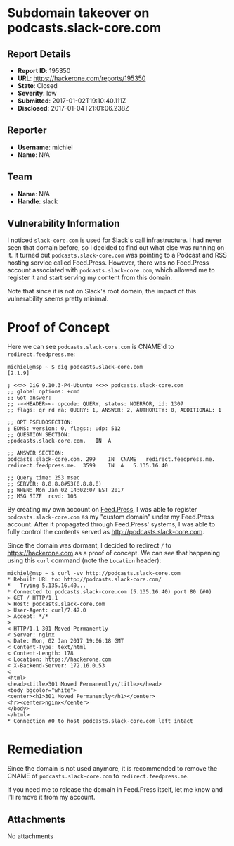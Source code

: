 # Subdomain takeover on podcasts.slack-core.com

## Report Details
- **Report ID**: 195350
- **URL**: https://hackerone.com/reports/195350
- **State**: Closed
- **Severity**: low
- **Submitted**: 2017-01-02T19:10:40.111Z
- **Disclosed**: 2017-01-04T21:01:06.238Z

## Reporter
- **Username**: michiel
- **Name**: N/A

## Team
- **Name**: N/A
- **Handle**: slack

## Vulnerability Information
I noticed `slack-core.com` is used for Slack's call infrastructure. I had never seen that domain before, so I decided to find out what else was running on it. It turned out `podcasts.slack-core.com` was pointing to a Podcast and RSS hosting service called Feed.Press. However, there was no Feed.Press account associated with `podcasts.slack-core.com`, which allowed me to register it and start serving my content from this domain. 

Note that since it is not on Slack's root domain, the impact of this vulnerability seems pretty minimal.

# Proof of Concept
Here we can see `podcasts.slack-core.com` is CNAME'd to `redirect.feedpress.me`:

```plain
michiel@msp ~ $ dig podcasts.slack-core.com                                                                                         [2.1.9]

; <<>> DiG 9.10.3-P4-Ubuntu <<>> podcasts.slack-core.com
;; global options: +cmd
;; Got answer:
;; ->>HEADER<<- opcode: QUERY, status: NOERROR, id: 1307
;; flags: qr rd ra; QUERY: 1, ANSWER: 2, AUTHORITY: 0, ADDITIONAL: 1

;; OPT PSEUDOSECTION:
; EDNS: version: 0, flags:; udp: 512
;; QUESTION SECTION:
;podcasts.slack-core.com.	IN	A

;; ANSWER SECTION:
podcasts.slack-core.com. 299	IN	CNAME	redirect.feedpress.me.
redirect.feedpress.me.	3599	IN	A	5.135.16.40

;; Query time: 253 msec
;; SERVER: 8.8.8.8#53(8.8.8.8)
;; WHEN: Mon Jan 02 14:02:07 EST 2017
;; MSG SIZE  rcvd: 103
```

By creating my own account on [Feed.Press](https://feed.press), I was able to register `podcasts.slack-core.com` as my "custom domain" under my Feed.Press account. After it propagated through Feed.Press' systems, I was able to fully control the contents served as http://podcasts.slack-core.com.

Since the domain was dormant, I decided to redirect `/` to https://hackerone.com as a proof of concept. We can see that happening using this `curl` command (note the `Location` header):

```plain
michiel@msp ~ $ curl -vv http://podcasts.slack-core.com
* Rebuilt URL to: http://podcasts.slack-core.com/
*   Trying 5.135.16.40...
* Connected to podcasts.slack-core.com (5.135.16.40) port 80 (#0)
> GET / HTTP/1.1
> Host: podcasts.slack-core.com
> User-Agent: curl/7.47.0
> Accept: */*
>
< HTTP/1.1 301 Moved Permanently
< Server: nginx
< Date: Mon, 02 Jan 2017 19:06:18 GMT
< Content-Type: text/html
< Content-Length: 178
< Location: https://hackerone.com
< X-Backend-Server: 172.16.0.53
<
<html>
<head><title>301 Moved Permanently</title></head>
<body bgcolor="white">
<center><h1>301 Moved Permanently</h1></center>
<hr><center>nginx</center>
</body>
</html>
* Connection #0 to host podcasts.slack-core.com left intact
```

# Remediation
Since the domain is not used anymore, it is recommended to remove the CNAME of `podcasts.slack-core.com` to `redirect.feedpress.me`. 

If you need me to release the domain in Feed.Press itself, let me know and I'll remove it from my account.

## Attachments
No attachments
